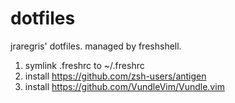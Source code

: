 dotfiles
========

jraregris' dotfiles. managed by freshshell.

1. symlink .freshrc to ~/.freshrc
2. install https://github.com/zsh-users/antigen
3. install https://github.com/VundleVim/Vundle.vim
